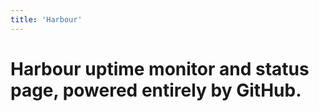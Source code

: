 ```yaml
---
title: 'Harbour'
---
```


<h1>Harbour uptime monitor and status page, powered entirely by GitHub.</h1>

